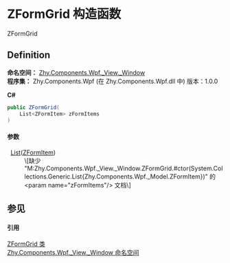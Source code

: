 # ZFormGrid 构造函数


ZFormGrid



## Definition
**命名空间：** <a href="N_Zhy_Components_Wpf__View__Window.md">Zhy.Components.Wpf._View._Window</a>  
**程序集：** Zhy.Components.Wpf (在 Zhy.Components.Wpf.dll 中) 版本：1.0.0

**C#**
``` C#
public ZFormGrid(
	List<ZFormItem> zFormItems
)
```



#### 参数
<dl><dt>  <a href="https://learn.microsoft.com/dotnet/api/system.collections.generic.list-1" target="_blank" rel="noopener noreferrer">List</a>(<a href="T_Zhy_Components_Wpf__Model_ZFormItem.md">ZFormItem</a>)</dt><dd>\[缺少 "M:Zhy.Components.Wpf._View._Window.ZFormGrid.#ctor(System.Collections.Generic.List{Zhy.Components.Wpf._Model.ZFormItem})" 的 &lt;param name="zFormItems"/&gt; 文档\]</dd></dl>

## 参见


#### 引用
<a href="T_Zhy_Components_Wpf__View__Window_ZFormGrid.md">ZFormGrid 类</a>  
<a href="N_Zhy_Components_Wpf__View__Window.md">Zhy.Components.Wpf._View._Window 命名空间</a>  
